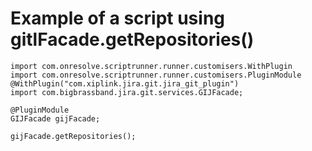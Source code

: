 # Example of a script using gitlFacade.getRepositories()

```
import com.onresolve.scriptrunner.runner.customisers.WithPlugin
import com.onresolve.scriptrunner.runner.customisers.PluginModule
@WithPlugin("com.xiplink.jira.git.jira_git_plugin")
import com.bigbrassband.jira.git.services.GIJFacade;

@PluginModule
GIJFacade gijFacade;

gijFacade.getRepositories();
```

